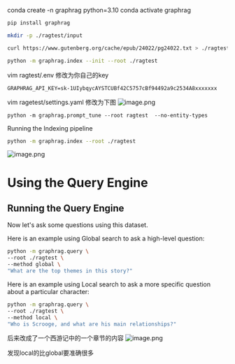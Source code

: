 conda create -n graphrag python=3.10
conda activate graphrag

```bash
pip install graphrag
```

```sh
mkdir -p ./ragtest/input
```

```sh
curl https://www.gutenberg.org/cache/epub/24022/pg24022.txt > ./ragtest/input/book.txt
```

```sh
python -m graphrag.index --init --root ./ragtest
```

vim ragtest/.env
修改为你自己的key
```
GRAPHRAG_API_KEY=sk-1UIybqycAYSTCUBf42C5757cBf94492a9c2534A8xxxxxxx
```
vim ragetest/settings.yaml
修改为下图
![image.png](https://gitee.com/hxc8/images9/raw/master/img/202409071846323.png)


```
python -m graphrag.prompt_tune --root ragtest  --no-entity-types
```

Running the Indexing pipeline
```sh
python -m graphrag.index --root ./ragtest
```

![image.png](https://gitee.com/hxc8/images9/raw/master/img/202409071848902.png)


# Using the Query Engine

## Running the Query Engine

Now let's ask some questions using this dataset.

Here is an example using Global search to ask a high-level question:

```sh
python -m graphrag.query \
--root ./ragtest \
--method global \
"What are the top themes in this story?"
```

Here is an example using Local search to ask a more specific question about a particular character:

```sh
python -m graphrag.query \
--root ./ragtest \
--method local \
"Who is Scrooge, and what are his main relationships?"
```


后来改成了一个西游记中的一个章节的内容
![image.png](https://gitee.com/hxc8/images9/raw/master/img/202409071906663.png)

发现local的比global要准确很多

